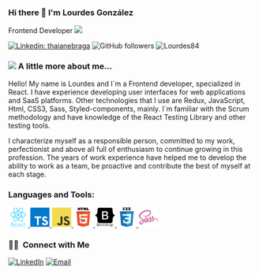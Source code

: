 ### Hi there 👋 I'm Lourdes González
Frontend Developer <img src="https://media.giphy.com/media/WUlplcMpOCEmTGBtBW/giphy.gif" width="30"> 
</em></p>


[![Linkedin: thaianebraga](https://img.shields.io/badge/-lougc-blue?style=flat-square&logo=Linkedin&logoColor=white&link=https://www.linkedin.com/in/lougc/)](https://www.linkedin.com/in/lougc/)
![GitHub followers](https://img.shields.io/github/followers/Lourdes84?label=Follow&style=social)
<img src="https://komarev.com/ghpvc/?username=Lourdes84" alt="Lourdes84" />

### <img src="https://media.giphy.com/media/VgCDAzcKvsR6OM0uWg/giphy.gif" width="50"> A little more about me...  

Hello! My name is Lourdes and I´m a Frontend developer, specialized in React. I have experience developing user interfaces for web applications and SaaS platforms. Other technologies that I use are Redux, JavaScript, Html, CSS3, Sass, Styled-components, mainly. I´m familiar with the Scrum methodology and have knowledge of the React Testing Library and other testing tools.

I characterize myself as a responsible person, committed to my work, perfectionist and above all full of enthusiasm to continue growing in this profession. The years of work experience have helped me to develop the ability to work as a team, be proactive and contribute the best of myself at each stage.

### Languages and Tools:

<p align="left"> <a href="https://reactjs.org/" target="_blank" rel="noreferrer"> <img src="https://raw.githubusercontent.com/devicons/devicon/master/icons/react/react-original-wordmark.svg" alt="react" width="40" height="40"/> </a> <a href="https://www.typescriptlang.org/" target="_blank" rel="noreferrer"> <img src="https://raw.githubusercontent.com/devicons/devicon/master/icons/typescript/typescript-original.svg" alt="typescript" width="40" height="40"/> </a> <a href="https://developer.mozilla.org/en-US/docs/Web/JavaScript" target="_blank" rel="noreferrer"> <img src="https://raw.githubusercontent.com/devicons/devicon/master/icons/javascript/javascript-original.svg" alt="javascript" width="40" height="40"/> </a> <a href="https://www.w3.org/html/" target="_blank" rel="noreferrer"> <img src="https://raw.githubusercontent.com/devicons/devicon/master/icons/html5/html5-original-wordmark.svg" alt="html5" width="40" height="40"/> </a> <a href="https://getbootstrap.com" target="_blank" rel="noreferrer"> <img src="https://raw.githubusercontent.com/devicons/devicon/master/icons/bootstrap/bootstrap-plain-wordmark.svg" alt="bootstrap" width="40" height="40"/> </a> <a href="https://www.w3schools.com/css/" target="_blank" rel="noreferrer"> <img src="https://raw.githubusercontent.com/devicons/devicon/master/icons/css3/css3-original-wordmark.svg" alt="css3" width="40" height="40"/> </a> <a href="https://sass-lang.com" target="_blank" rel="noreferrer"> <img src="https://raw.githubusercontent.com/devicons/devicon/master/icons/sass/sass-original.svg" alt="sass" width="40" height="40"/> </a>  
    
<h3> 🤝🏻 &nbsp;Connect with Me </h3>

<p>
<a href="https://www.linkedin.com/in/lougc/"><img alt="LinkedIn" src="https://img.shields.io/badge/LinkedIn-Lourdes%20Gonzalez-blue?style=flat-square&logo=linkedin"></a>
<a href="mailto:lourdes.gc84@gmail.com"><img alt="Email" src="https://img.shields.io/badge/Email-lourdes.gc84@gmail.com-blue?style=flat-square&logo=gmail"></a>
</p>
